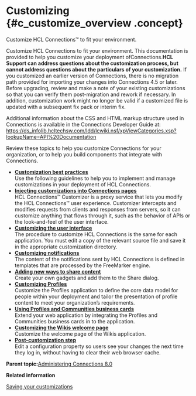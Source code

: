 # Customizing {#c_customize_overview .concept}

Customize HCL Connections™ to fit your environment.

Customize HCL Connections to fit your environment. This documentation is provided to help you customize your deployment ofConnections.**HCL Support can address questions about the customization process, but cannot address questions about the particulars of your customization.** If you customized an earlier version of Connections, there is no migration path provided for importing your changes into Connections 4.5 or later. Before upgrading, review and make a note of your existing customizations so that you can verify them post-migration and rework if necessary. In addition, customization work might no longer be valid if a customized file is updated with a subsequent fix pack or interim fix.

Additional information about the CSS and HTML markup structure used in Connections is available in the Connections Developer Guide at: [https://ds\_infolib.hcltechsw.com/ldd/lcwiki.nsf/xpViewCategories.xsp?lookupName=API%20Documentation](https://ds_infolib.hcltechsw.com/ldd/lcwiki.nsf/xpViewCategories.xsp?lookupName=API%20Documentation)

Review these topics to help you customize Connections for your organization, or to help you build components that integrate with Connections.

-   **[Customization best practices](../customize/c_customize_best_practices.md)**  
Use the following guidelines to help you to implement and manage customizations in your deployment of HCL Connections.
-   **[Injecting customizations into Connections pages](../customize/customize_inject_customizations.md)**  
HCL Connections™ Customizer is a proxy service that lets you modify the HCL Connections™ user experience. Customizer intercepts and modifies requests from clients and responses from servers, so it can customize anything that flows through it, such as the behavior of APIs or the look-and-feel of the user interface.
-   **[Customizing the user interface](../customize/t_admin_common_customize_main.md)**  
The procedure to customize HCL Connections is the same for each application. You must edit a copy of the relevant source file and save it in the appropriate customization directory.
-   **[Customizing notifications](../customize/c_customize_notifications.md)**  
The content of the notifications sent by HCL Connections is defined in templates that are processed by the FreeMarker engine.
-   **[Adding new ways to share content](../customize/t_customize_sharebox_gadgets.md)**  
Create your own gadgets and add them to the Share dialog.
-   **[Customizing Profiles](../customize/c_admin_profiles_customizing.md)**  
Customize the Profiles application to define the core data model for people within your deployment and tailor the presentation of profile content to meet your organization’s requirements.
-   **[Using Profiles and Communities business cards](../customize/c_admin_profiles_biz_cards.md)**  
Extend your web application by integrating the Profiles and Communities business cards in to the application.
-   **[Customizing the Wikis welcome page](../admin/t_customize_wikis_welcome_page.md)**  
Customize the welcome page of the Wikis application.
-   **[Post-customization step](../customize/t_admin_common_customize_postreq.md)**  
Edit a configuration property so users see your changes the next time they log in, without having to clear their web browser cache.

**Parent topic:**[Administering Connections 8.0](../welcome/welcome_admin.md)

**Related information**  


[Saving your customizations](../migrate/c_configuration_changes_after_update.md)

